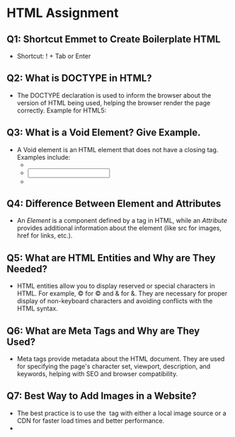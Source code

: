 # HTML Assignment

## Q1: Shortcut Emmet to Create Boilerplate HTML
- Shortcut: ! + Tab or Enter

## Q2: What is DOCTYPE in HTML?
- The DOCTYPE declaration is used to inform the browser about the version of HTML being used, helping the browser render the page correctly. Example for HTML5: <!DOCTYPE html>

## Q3: What is a Void Element? Give Example.
- A Void element is an HTML element that does not have a closing tag. Examples include:
  - <img>
  - <input>
  - <br>

## Q4: Difference Between Element and Attributes
- An *Element* is a component defined by a tag in HTML, while an *Attribute* provides additional information about the element (like src for images, href for links, etc.).

## Q5: What are HTML Entities and Why are They Needed?
- HTML entities allow you to display reserved or special characters in HTML. For example, &copy; for © and &amp; for &. They are necessary for proper display of non-keyboard characters and avoiding conflicts with the HTML syntax.

## Q6: What are Meta Tags and Why are They Used?
- Meta tags provide metadata about the HTML document. They are used for specifying the page's character set, viewport, description, and keywords, helping with SEO and browser compatibility.

## Q7: Best Way to Add Images in a Website?
- The best practice is to use the <img> tag with either a local image source or a CDN for faster load times and better performance.
-
